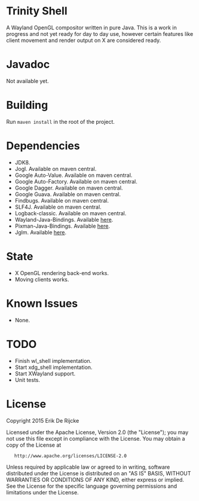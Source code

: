 Trinity Shell
=====================

A Wayland OpenGL compositor written in pure Java.
This is a work in progress and not yet ready for day to day use, however
certain features like client movement and render output on X are considered ready.

Javadoc
=======
Not available yet.

Building
========
Run `maven install` in the root of the project.

Dependencies
============

 - JDK8.
 - Jogl. Available on maven central.
 - Google Auto-Value. Available on maven central.
 - Google Auto-Factory. Available on maven central.
 - Google Dagger. Available on maven central.
 - Google Guava. Available on maven central.
 - Findbugs. Available on maven central.
 - SLF4J. Available on maven central.
 - Logback-classic. Available on maven central.
 - Wayland-Java-Bindings. Available [here](https://github.com/Zubnix/wayland-java-bindings).
 - Pixman-Java-Bindings. Available [here](https://github.com/Zubnix/pixman-java-bindings).
 - Jglm. Available [here](https://github.com/jroyalty/jglm).

State
=====
 - X OpenGL rendering back-end works.
 - Moving clients works.

Known Issues
============
 - None.

TODO
====
 - Finish wl_shell implementation.
 - Start xdg_shell implementation.
 - Start XWayland support.
 - Unit tests.

License
=======
   Copyright 2015 Erik De Rijcke

   Licensed under the Apache License, Version 2.0 (the "License");
   you may not use this file except in compliance with the License.
   You may obtain a copy of the License at

       http://www.apache.org/licenses/LICENSE-2.0

   Unless required by applicable law or agreed to in writing, software
   distributed under the License is distributed on an "AS IS" BASIS,
   WITHOUT WARRANTIES OR CONDITIONS OF ANY KIND, either express or implied.
   See the License for the specific language governing permissions and
   limitations under the License.
